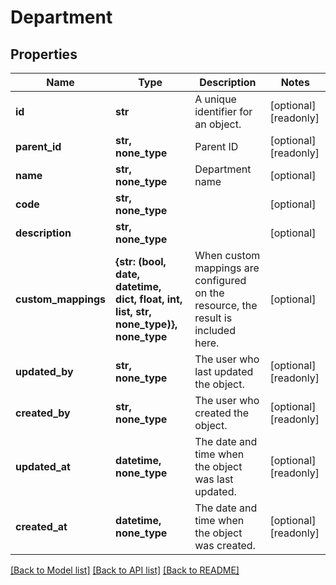 # Department


## Properties
Name | Type | Description | Notes
------------ | ------------- | ------------- | -------------
**id** | **str** | A unique identifier for an object. | [optional] [readonly] 
**parent_id** | **str, none_type** | Parent ID | [optional] [readonly] 
**name** | **str, none_type** | Department name | [optional] 
**code** | **str, none_type** |  | [optional] 
**description** | **str, none_type** |  | [optional] 
**custom_mappings** | **{str: (bool, date, datetime, dict, float, int, list, str, none_type)}, none_type** | When custom mappings are configured on the resource, the result is included here. | [optional] 
**updated_by** | **str, none_type** | The user who last updated the object. | [optional] [readonly] 
**created_by** | **str, none_type** | The user who created the object. | [optional] [readonly] 
**updated_at** | **datetime, none_type** | The date and time when the object was last updated. | [optional] [readonly] 
**created_at** | **datetime, none_type** | The date and time when the object was created. | [optional] [readonly] 

[[Back to Model list]](../../README.md#documentation-for-models) [[Back to API list]](../../README.md#documentation-for-api-endpoints) [[Back to README]](../../README.md)



